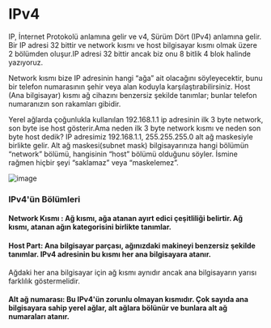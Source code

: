 # IPv4
IP, İnternet Protokolü anlamına gelir ve v4, Sürüm Dört (IPv4) anlamına gelir. Bir IP adresi 32 bittir ve network kısmı ve host bilgisayar kısmı olmak üzere 2 bölümden oluşur.IP adresi 32 bittir ancak biz onu 8 bitlik 4 blok halinde yazıyoruz. 

Network kısmı bize IP adresinin hangi “ağa” ait olacağını söyleyecektir, bunu bir telefon numarasının şehir veya alan koduyla karşılaştırabilirsiniz. Host (Ana bilgisayar) kısmı ağ cihazını benzersiz şekilde tanımlar; bunlar telefon numaranızın son rakamları gibidir.

Yerel ağlarda çoğunlukla kullanılan 192.168.1.1 ip adresinin ilk 3 byte network, son byte ise host gösterir.Ama neden ilk 3 byte network kısmı ve neden son byte host dedik?
IP adresimiz 192.168.1.1, 255.255.255.0 alt ağ maskesiyle birlikte gelir. Alt ağ maskesi(subnet mask) bilgisayarınıza hangi bölümün “network” bölümü, hangisinin “host” bölümü olduğunu söyler. İsmine rağmen hiçbir şeyi “saklamaz” veya “maskelemez”.

![image](https://github.com/sumeyyaakbulut/IP/assets/62395974/b71354c1-cf45-4c69-924f-a89310d1fa88)


### IPv4'ün Bölümleri
#### Network Kısmı : Ağ kısmı, ağa atanan ayırt edici çeşitliliği belirtir. Ağ kısmı, atanan ağın kategorisini birlikte tanımlar.
#### Host Part: Ana bilgisayar parçası, ağınızdaki makineyi benzersiz şekilde tanımlar. IPv4 adresinin bu kısmı her ana bilgisayara atanır. 
Ağdaki her ana bilgisayar için ağ kısmı aynıdır ancak ana bilgisayarın yarısı farklılık göstermelidir.
#### Alt ağ numarası: Bu IPv4'ün zorunlu olmayan kısmıdır. Çok sayıda ana bilgisayara sahip yerel ağlar, alt ağlara bölünür ve bunlara alt ağ numaraları atanır.
